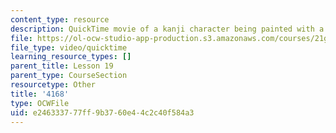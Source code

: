 ```yaml
---
content_type: resource
description: QuickTime movie of a kanji character being painted with a brush.
file: https://ol-ocw-studio-app-production.s3.amazonaws.com/courses/21g-504-japanese-iv-spring-2009/e246333777ff9b3760e44c2c40f584a3_4168.mov
file_type: video/quicktime
learning_resource_types: []
parent_title: Lesson 19
parent_type: CourseSection
resourcetype: Other
title: '4168'
type: OCWFile
uid: e2463337-77ff-9b37-60e4-4c2c40f584a3
---
```

